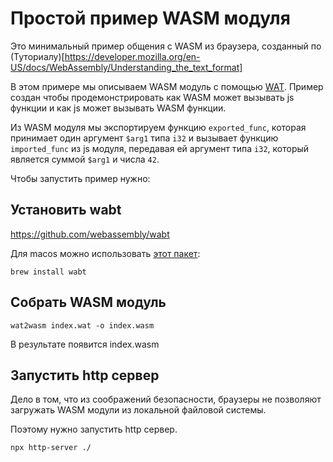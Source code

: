# Простой пример WASM модуля

Это минимальный пример общения с WASM из браузера, cозданный по (Туториалу)[https://developer.mozilla.org/en-US/docs/WebAssembly/Understanding_the_text_format]

В этом примере мы описываем WASM модуль с помощью [WAT](https://developer.mozilla.org/en-US/docs/WebAssembly/Understanding_the_text_format).
Пример создан чтобы продемонстрировать как WASM может вызывать js функции и как js может вызывать WASM функции.


Из WASM модуля мы экспортируем функцию `exported_func`, которая принимает один аргумент `$arg1` типа `i32` и вызывает функцию `imported_func` из js модуля, передавая ей аргумент типа `i32`, который является суммой `$arg1` и числа `42`.


Чтобы запустить пример нужно:

## Установить wabt
https://github.com/webassembly/wabt

Для macos можно использовать [этот пакет](https://formulae.brew.sh/formula/wabt):

```
brew install wabt
```

## Собрать WASM модуль

```
wat2wasm index.wat -o index.wasm
```

В результате появится index.wasm

## Запустить http сервер

Дело в том, что из соображений безопасности, браузеры не позволяют загружать WASM модули из локальной файловой системы.

Поэтому нужно запустить http сервер.

```
npx http-server ./
```
